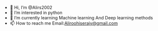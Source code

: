 - 👋 Hi, I’m @Alirs2002
- 👀 I’m interested in python
- 🌱 I’m currently learning Machine learning And Deep learning methods
- 📫 How to reach me Email:Aliroohiserajy@gmail.com

<!---
reading medical articles,is a hard task,and by classifying article,into 5 different group,it will become easier to read

so,in this projrct, I am trying to build a model,that get an article,and divide it into 5 groups,

1-objective
2-background
3-results
4-
--->
